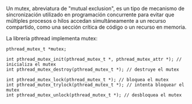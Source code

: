 Un mutex, abreviatura de "mutual exclusion", es un tipo de mecanismo de sincronización utilizado en programación concurrente para evitar que múltiples procesos o hilos accedan simultáneamente a un recurso compartido, como una sección crítica de código o un recurso en memoria.

La librería pthread implementa mutex:

```
pthread_mutex_t *mutex;

int pthread_mutex_init(pthread_mutex_t *, pthread_mutex_attr *); // inicializa el mutex
int pthread_mutex_destroy(pthread_mutex_t *); // destruye el mutex

int pthread_mutex_lock(pthread_mutex_t *); // bloquea el mutex
int pthread_mutex_trylock(pthread_mutex_t *); // intenta bloquear el mutex
int pthread_mutex_unlock(pthread_mutex_t *); // desbloquea el mutex
```



